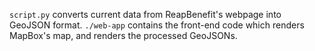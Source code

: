 `script.py` converts current data from ReapBenefit's webpage into GeoJSON format.
`./web-app` contains the front-end code which renders MapBox's map, and renders the processed GeoJSONs.
